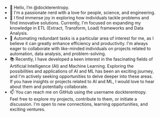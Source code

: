 - 👋 Hello, I’m @dockterentropy.
- 👀 I'm a passionate nerd with a love for people, science, and engineering.
- 🌱 I find immense joy in exploring how individuals tackle problems and find innovative solutions. Currently, I'm focused on expanding my knowledge in ETL (Extract, Transform, Load) frameworks and Data Analysis.
- 💞️ Automating redundant tasks is a particular area of interest for me, as I believe it can greatly enhance efficiency and productivity. I'm always eager to collaborate with like-minded individuals on projects related to automation, data analysis, and problem-solving.
- 📚 Recently, I have developed a keen interest in the fascinating fields of Artificial Intelligence (AI) and Machine Learning. Exploring the possibilities and applications of AI and ML has been an exciting journey, and I'm actively seeking opportunities to delve deeper into these areas. If you have insights or projects related to AI and ML, I would love to hear about them and potentially collaborate.
- 📫 You can reach me on GitHub using the username dockterentropy. Feel free to explore my projects, contribute to them, or initiate a discussion. I'm open to new connections, learning opportunities, and exciting ventures.

<!---
dockterentropy/dockterentropy is a ✨ special ✨ repository because its `README.md` (this file) appears on your GitHub profile.
You can click the Preview link to take a look at your changes.
--->
